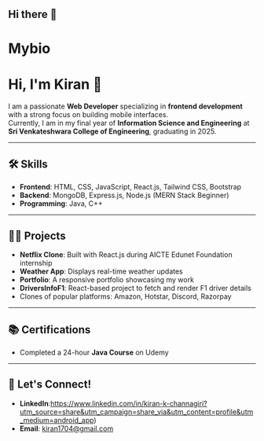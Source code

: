## Hi there 👋

# Mybio
# Hi, I'm Kiran 👋  

I am a passionate **Web Developer** specializing in **frontend development** with a strong focus on building mobile interfaces.  
Currently, I am in my final year of **Information Science and Engineering** at **Sri Venkateshwara College of Engineering**, graduating in 2025.

---

## 🛠 Skills
- **Frontend**: HTML, CSS, JavaScript, React.js, Tailwind CSS, Bootstrap  
- **Backend**: MongoDB, Express.js, Node.js (MERN Stack Beginner)  
- **Programming**: Java, C++  

---

## 👨‍💻 Projects
- **Netflix Clone**: Built with React.js during AICTE Edunet Foundation internship  
- **Weather App**: Displays real-time weather updates  
- **Portfolio**: A responsive portfolio showcasing my work  
- **DriversInfoF1**: React-based project to fetch and render F1 driver details  
- Clones of popular platforms: Amazon, Hotstar, Discord, Razorpay  

---

## 📚 Certifications
- Completed a 24-hour **Java Course** on Udemy  

---

## 🤝 Let's Connect!
- **LinkedIn**:https://www.linkedin.com/in/kiran-k-channagiri?utm_source=share&utm_campaign=share_via&utm_content=profile&utm_medium=android_app)
- **Email**: kiran1704@gmail.com  


